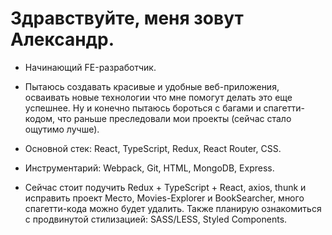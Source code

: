 # Здравствуйте, меня зовут Александр.

- Начинающий FE-разработчик.

- Пытаюсь создавать красивые и удобные веб-приложения, осваивать новые технологии что мне помогут делать это еще успешнее. Ну и конечно пытаюсь бороться с багами и спагетти-кодом, что раньше преследовали мои проекты (сейчас стало ощутимо лучше).

- Основной стек: React, TypeScript, Redux, React Router, CSS.

- Инструментарий: Webpack, Git, HTML, MongoDB, Express.

- Сейчас стоит подучить Redux + TypeScript + React, axios, thunk и исправить проект Место, Movies-Explorer и BookSearcher, много спагетти-кода можно будет удалить. Также планирую ознакомиться с продвинутой стилизацией:  SASS/LESS, Styled Components.
